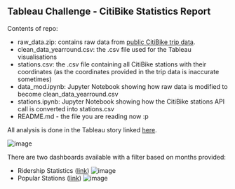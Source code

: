 ## Tableau Challenge - CitiBike Statistics Report

Contents of repo:
- raw_data.zip: contains raw data from [public CitiBike trip data](https://s3.amazonaws.com/tripdata/index.html).
- clean_data_yearround.csv: the .csv file used for the Tableau visualisations
- stations.csv: the .csv file containing all CitiBike stations with their coordinates (as the coordinates provided in the trip data is inaccurate sometimes)
- data_mod.ipynb: Jupyter Notebook showing how raw data is modified to become clean_data_yearround.csv
- stations.ipynb: Jupyter Notebook showing how the CitiBike stations API call is converted into stations.csv
- README.md - the file you are reading now :p

All analysis is done in the Tableau story linked [here](https://public.tableau.com/app/profile/nicholas.dale/viz/CitiBike-Dec2022-to-Nov2023/StatStory).

![image](https://github.com/falconpunch082/Data-Analysis-Portfolio/assets/26648391/75b94da2-2a5a-4597-b848-1573ba8b94c2)

There are two dashboards available with a filter based on months provided:
- Ridership Statistics ([link](https://public.tableau.com/app/profile/nicholas.dale/viz/CitiBike-RidershipStats/RidershipStats?publish=yes))
  ![image](https://github.com/falconpunch082/Data-Analysis-Portfolio/assets/26648391/274f9e22-6279-45e5-a73f-6bb40523153b)
- Popular Stations ([link](https://public.tableau.com/app/profile/nicholas.dale/viz/CitiBike-PopularStations/StationsandMap?publish=yes))
  ![image](https://github.com/falconpunch082/Data-Analysis-Portfolio/assets/26648391/93053b5c-3f34-484b-8019-975a0a0a3c7c)

